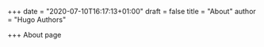+++
date = "2020-07-10T16:17:13+01:00"
draft = false
title = "About"
author = "Hugo Authors"

+++
About page
